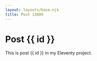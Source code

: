 ```yaml
---
layout: layouts/base.njk
title: Post 13009
---
```


# Post {{ id }}

This is post {{ id }} in my Eleventy project.
